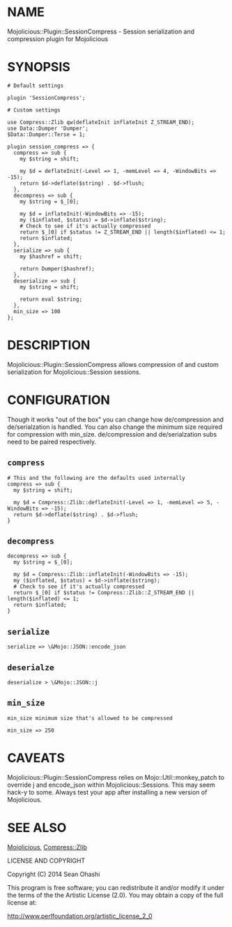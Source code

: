# NAME

Mojolicious::Plugin::SessionCompress - Session serialization and compression plugin for Mojolicious

# SYNOPSIS

    # Default settings

    plugin 'SessionCompress';

    # Custom settings

    use Compress::Zlib qw(deflateInit inflateInit Z_STREAM_END);
    use Data::Dumper 'Dumper';
    $Data::Dumper::Terse = 1;

    plugin session_compress => {
      compress => sub {
        my $string = shift;

        my $d = deflateInit(-Level => 1, -memLevel => 4, -WindowBits => -15);
        return $d->deflate($string) . $d->flush;
      },
      decompress => sub {
        my $string = $_[0];

        my $d = inflateInit(-WindowBits => -15);
        my ($inflated, $status) = $d->inflate($string);
        # Check to see if it's actually compressed
        return $_[0] if $status != Z_STREAM_END || length($inflated) <= 1;
        return $inflated;
      },
      serialize => sub {
        my $hashref = shift;

        return Dumper($hashref);
      },
      deserialize => sub {
        my $string = shift;

        return eval $string;
      },
      min_size => 100
    };

# DESCRIPTION

Mojolicious::Plugin::SessionCompress allows compression of and custom serialization for Mojolicious::Session
sessions.

# CONFIGURATION

Though it works "out of the box" you can change how de/compression and de/serialzation is handled. You can also
change the minimum size required for compression with min_size. de/compression and de/serialzation subs need to be
paired respectively.

## `compress`

    # This and the following are the defaults used internally
    compress => sub {
      my $string = shift;

      my $d = Compress::Zlib::deflateInit(-Level => 1, -memLevel => 5, -WindowBits => -15);
      return $d->deflate($string) . $d->flush;
    }

## `decompress`

    decompress => sub {
      my $string = $_[0];

      my $d = Compress::Zlib::inflateInit(-WindowBits => -15);
      my ($inflated, $status) = $d->inflate($string);
      # Check to see if it's actually compressed
      return $_[0] if $status != Compress::Zlib::Z_STREAM_END || length($inflated) <= 1;
      return $inflated;
    }

## `serialize`

    serialize => \&Mojo::JSON::encode_json

## `deserialze`

    deserialize > \&Mojo::JSON::j

## `min_size`

    min_size minimum size that's allowed to be compressed

    min_size => 250

# CAVEATS

Mojolicious::Plugin::SessionCompress relies on Mojo::Util::monkey_patch to override j and encode_json within
Mojolicious::Sessions. This may seem hack-y to some. Always test your app after installing a new version of
Mojolicious.

# SEE ALSO

[Mojolicious](http://search.cpan.org/perldoc?Mojolicious), [Compress::Zlib](http://search.cpan.org/perldoc?Compress::Zlib)

LICENSE AND COPYRIGHT

Copyright (C) 2014 Sean Ohashi

This program is free software; you can redistribute it and/or modify it
under the terms of the the Artistic License (2.0). You may obtain a
copy of the full license at:

http://www.perlfoundation.org/artistic_license_2_0

